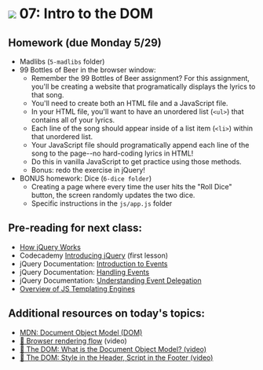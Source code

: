 # ![](https://ga-dash.s3.amazonaws.com/production/assets/logo-9f88ae6c9c3871690e33280fcf557f33.png) 07: Intro to the DOM

## Homework (due Monday 5/29)

* Madlibs (`5-madlibs` folder)
* 99 Bottles of Beer in the browser window:
    - Remember the 99 Bottles of Beer assignment? For this assignment, you'll be creating a website that programatically 
    displays the lyrics to that song.
    - You'll need to create both an HTML file and a JavaScript file.
    - In your HTML file, you'll want to have an unordered list (`<ul>`) that contains all of your lyrics.
    - Each line of the song should appear inside of a list item (`<li>`) within that unordered list.
    - Your JavaScript file should programatically append each line of the song to the page--no hard-coding lyrics in HTML!
    - Do this in vanilla JavaScript to get practice using those methods.
    - Bonus: redo the exercise in jQuery!
* BONUS homework: Dice (`6-dice folder`)
    - Creating a page where every time the user hits the "Roll Dice" button, the screen randomly updates the two dice. 
    - Specific instructions in the `js/app.js` folder

## Pre-reading for next class:

* [How jQuery Works](https://learn.jquery.com/about-jquery/how-jquery-works/)
* Codecademy [Introducing jQuery](https://www.codecademy.com/learn/jquery) (first lesson)
* jQuery Documentation: [Introduction to Events](https://learn.jquery.com/events/introduction-to-events/)
* jQuery Documentation: [Handling Events](https://learn.jquery.com/events/handling-events/)
* jQuery Documentation: [Understanding Event Delegation](https://learn.jquery.com/events/event-delegation/)
* [Overview of JS Templating Engines](https://www.sitepoint.com/overview-javascript-templating-engines/)

## Additional resources on today's topics:

- [MDN: Document Object Model (DOM)][1]
- [&#127909; Browser rendering flow][2] (video)
- [&#127909; The DOM: What is the Document Object Model? (video)](https://www.youtube.com/watch?v=80Mr2Z6Qikc&list=PLWKjhJtqVAbmfoj2Th9fvxhHIeqFO7wOy&index=42)
- [&#127909; The DOM: Style in the Header, Script in the Footer (video)](https://www.youtube.com/watch?v=i1rQi9Maem8&index=43&list=PLWKjhJtqVAbmfoj2Th9fvxhHIeqFO7wOy)

[1]: https://developer.mozilla.org/en-US/docs/Web/API/Document_Object_Model
[2]: https://www.youtube.com/watch?v=n1cKlKM3jYI
